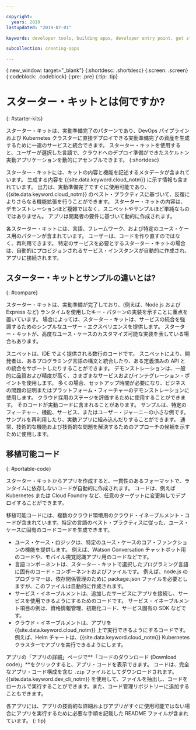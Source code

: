 ```yaml
---

copyright:
  years: 2019
lastupdated: "2019-07-01"

keywords: developer tools, building apps, developer entry point, get started coding, starter kit

subcollection: creating-apps

---
```

{:new_window: target="_blank"}
{:shortdesc: .shortdesc}
{:screen: .screen}
{:codeblock: .codeblock}
{:pre: .pre}
{:tip: .tip}

# スターター・キットとは何ですか?
{: #starter-kits}

スターター・キットは、実動準備完了のパターンであり、DevOps パイプラインおよび Kubernetes クラスターに直接デプロイできる実動準備完了の資産を生成するために一連のサービスと統合できます。 スターター・キットを使用すると、ユーザーが選択した言語で、クラウドへのデプロイ準備ができたスケルトン実動アプリケーションを動的にアセンブルできます。 
{:shortdesc}

スターター・キットには、キットの内容と機能を記述するメタデータが含まれています。 生成する内容を {{site.data.keyword.cloud_notm}} に示す情報も含まれています。 出力は、実動準備完了ですぐに使用可能であり、{{site.data.keyword.cloud_notm}} のベスト・プラクティスに基づいて、反復によりさらなる機能拡張を行うことができます。 スターター・キットの内容は、デモンストレーションほど複雑ではなく、スニペットやサンプルほど単純なものではありません。 アプリは開発者の要件に基づいて動的に作成されます。

各スターター・キットには、言語、フレームワーク、および特定のユース・ケース用のパターンが含まれています。 ユーザーは、コードを作り直すのではなく、再利用できます。 特定のサービスを必要とするスターター・キットの場合は、自動的にプロビジョンされるサービス・インスタンスが自動的に作成され、アプリに接続されます。

## スターター・キットとサンプルの違いとは?
{: #compare}

スターター・キットは、実動準備が完了しており、(例えば、Node.js および Express など) ランタイムを使用したキー・パターンの実装を示すことに重点を置いています。 場合によっては、スターター・キットは、サービスの統合を強調するためのシンプルなユーザー・エクスペリエンスを提供します。 スターター・キットが、高度なユース・ケースのカスタマイズ可能な実装を表している場合もあります。

スニペットは、IDE でよく提供される数行のコードです。 スニペットにより、開発者は、あるプログラミング言語の構文と統合したり、ある定義済みの API との統合をサポートしたりすることができます。 デモンストレーションは、一般的に品質および精度が高く、さまざまなサービスおよびインテグレーション・ポイントを使用します。 多くの場合、セットアップ時間が必要になり、ビジネスの問題の証明またはプラットフォーム・フィーチャーのデモンストレーションに使用します。 クラウド採用のステージを評価するために使用することができます。 そのコードが実動コードに含まれることがあります。 サンプルは、特定のフィーチャー、機能、サービス、またはユーザー・ジャーニーの小さな例です。 サンプルを再利用したり、実動アプリに組み込んだりすることができます。 通常、技術的な機能および技術的な問題を解決するためのアプローチの候補を示すために使用します。

## 移植可能コード
{: #portable-code}

スターター・キットからアプリを作成すると、一貫性のあるフォーマットで、ランタイムに依存しないコードが自動的に作成されます。 コードは、例えば Kubernetes または Cloud Foundry など、任意のターゲットに変更無しでデプロイすることができます。

移植可能コードには、複数のクラウド環境用のクラウド・イネーブルメント・コードが含まれています。特定の言語のベスト・プラクティスに従った、ユース・ケースに固有のコードコードを生成できます。 

* ユース・ケース・ロジックは、特定のユース・ケースのコア・ファンクションの機能を提供します。 例えば、Watson Conversation チャットボット用のコードや、モバイル視覚認識アプリ用のコードなどです。
* 言語コンポーネントは、スターター・キットで選択したプログラミング言語に固有のコード・コンポーネントおよびファイルです。 例えば、node.js のプログラマーは、依存関係管理のために package.json ファイルを必要としますが、このファイルは自動的に作成されます。
* サービス・イネーブルメントは、追加したサービスにアプリを接続し、サービスを使用できるようにするためのコードです。 サービス・イネーブルメント項目の例は、資格情報管理、初期化コード、サービス固有の SDK などです。
* クラウド・イネーブルメントは、アプリを {{site.data.keyword.cloud_notm}} 上で実行できるようにするコードです。 例えば、Helm チャートは、{{site.data.keyword.cloud_notm}} Kubernetes クラスターでアプリを実行できるようにします。

アプリの「アプリの詳細」ページで**「コードのダウンロード (Download code)」**をクリックすると、アプリ・コードを表示できます。 コードは、完全なアプリ・コード構成を含む `.zip` ファイルとしてダウンロードされます。 {{site.data.keyword.dev_cli_notm}} を使用して、ファイルを抽出し、コードをローカルで実行することができます。また、コード管理リポジトリーに追加することもできます。

各アプリには、アプリの技術的な詳細およびアプリがすぐに使用可能ではない場合にアプリを実行するために必要な手順を記載した README ファイルが含まれています。
{: tip}
